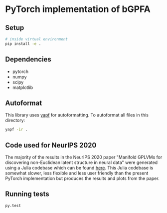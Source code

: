 # PyTorch implementation of bGPFA


## Setup

```sh
# inside virtual environment
pip install -e .
```

## Dependencies

- pytorch
- numpy
- scipy
- matplotlib

## Autoformat

This library uses [yapf](https://github.com/google/yapf) for autoformatting.
To autoformat all files in this directory:

```sh
yapf -ir .
```

## Code used for NeurIPS 2020

The majority of the results in the NeurIPS 2020 paper "Manifold GPLVMs for discovering non-Euclidean latent structure in neural data" were generated using a Julia codebase which can be found [here](https://github.com/KrisJensen/mGPLVM).
This Julia codebase is somewhat slower, less flexible and less user friendly than the present PyTorch implementation but produces the results and plots from the paper.


## Running tests
```sh
py.test
```
